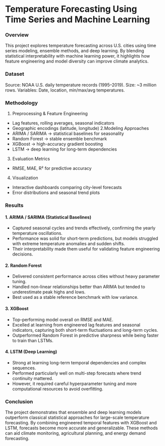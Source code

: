 # Temperature Forecasting Using Time Series and Machine Learning

### Overview
This project explores temperature forecasting across U.S. cities using time series modeling, ensemble methods, and deep learning. By blending statistical interpretability with machine learning power, it highlights how feature engineering and model diversity can improve climate analytics.

### Dataset
Source: NOAA U.S. daily temperature records (1995–2019).
Size: ~3 million rows.
Variables: Date, location, min/max/avg temperatures.

### Methodology
1. Preprocessing & Feature Engineering
- Lag features, rolling averages, seasonal indicators
- Geographic encodings (latitude, longitude)
2.Modeling Approaches
- ARIMA / SARIMA → statistical baselines for seasonality
- Random Forest → stable ensemble benchmark
- XGBoost → high-accuracy gradient boosting
- LSTM → deep learning for long-term dependencies
3. Evaluation Metrics
- RMSE, MAE, R² for predictive accuracy
4. Visualization
- Interactive dashboards comparing city-level forecasts
- Error distributions and seasonal trend plots

### Results
#### 1. ARIMA / SARIMA (Statistical Baselines)
- Captured seasonal cycles and trends effectively, confirming the yearly temperature oscillations.
- Performance was solid for short-term predictions, but models struggled with extreme temperature anomalies and sudden shifts.
- Their interpretability made them useful for validating feature engineering decisions.

#### 2. Random Forest
- Delivered consistent performance across cities without heavy parameter tuning.
- Handled non-linear relationships better than ARIMA but tended to underestimate peak highs and lows.
- Best used as a stable reference benchmark with low variance.

#### 3. XGBoost
- Top-performing model overall on RMSE and MAE.
- Excelled at learning from engineered lag features and seasonal indicators, capturing both short-term fluctuations and long-term cycles.
- Outperformed Random Forest in predictive sharpness while being faster to train than LSTMs.

#### 4. LSTM (Deep Learning)
- Strong at learning long-term temporal dependencies and complex sequences.
- Performed particularly well on multi-step forecasts where trend continuity mattered.
- However, it required careful hyperparameter tuning and more computational resources to avoid overfitting.

### Conclusion
The project demonstrates that ensemble and deep learning models outperform classical statistical approaches for large-scale temperature forecasting. By combining engineered temporal features with XGBoost and LSTM, forecasts become more accurate and generalizable. These methods can aid climate monitoring, agricultural planning, and energy demand forecasting.
